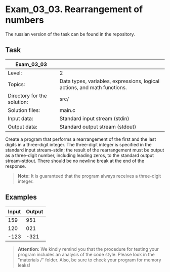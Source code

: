 # Exam_03_03. Rearrangement of numbers 
The russian version of the task can be found in the repository.

## Task

| Exam_03_03 | |
| ------ | ------ |
| Level: | 2 |
| Topics: | Data types, variables, expressions, logical actions, and math functions. |
| Directory for the solution: | src/ |
| Solution files: | main.c |
| Input data: | Standard input stream (stdin) |
| Output data: | Standard output stream (stdout) |

Create a program that performs a rearrangement of the first and the last digits in a three-digit integer. The three-digit integer is specified in the standard input stream–stdin; the result of the rearrangement must be output as a three-digit number, including leading zeros, to the standard output stream–stdout. There should be no newline break at the end of the response.

> **Note:** It is guaranteed that the program always receives a three-digit integer.

## Examples

| Input | Output |
| ------ | ------ |
| 159 | 951 |
| 120 | 021 |
| -123 | -321 |

> **Attention:** We kindly remind you that the procedure for testing your program includes an analysis of the code style. Please look in the "materials /" folder. Also, be sure to check your program for memory leaks!
